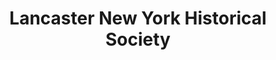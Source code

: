 ---
layout: repo
title: "Lancaster New York Historical Society"
id: 20627
permalink: repos/20627/
---